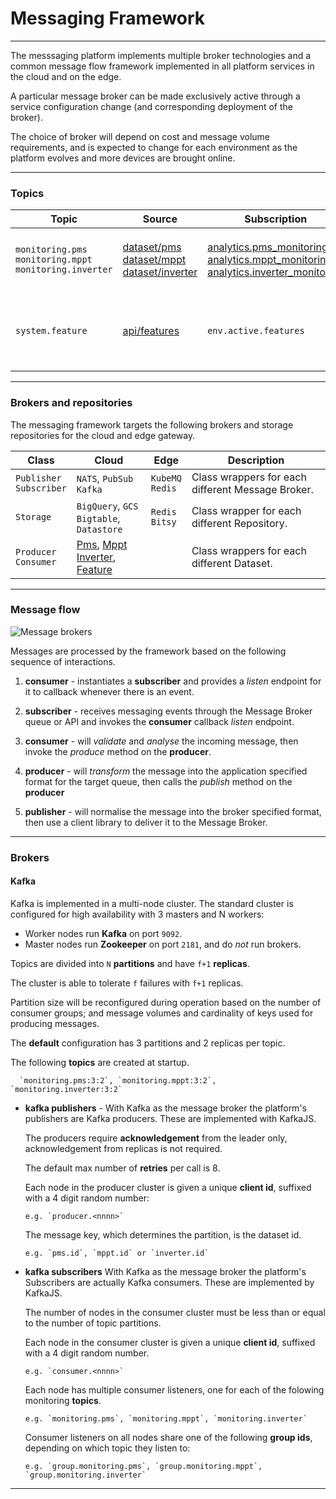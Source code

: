 # Messaging Framework
---

The messsaging platform implements multiple broker technologies and a common message flow framework implemented in all platform services in the cloud and on the edge. 

A particular message broker can be made exclusively active through a service configuration change (and corresponding deployment of the broker). 

The choice of broker will depend on cost and message volume requirements, and is expected to change for each environment as the platform evolves and more devices are brought online.

---

### Topics

Topic                   | Source                   | Subscription          | Description 
---                     | ---                      | ---                   | --- 
`monitoring.pms`<br>`monitoring.mppt`<br>`monitoring.inverter` | [dataset/pms](/docs/api.sundaya.monitored.equipment/0/routes/devices/dataset/pms/post)<br>[dataset/mppt](/docs/api.sundaya.monitored.equipment/0/routes/devices/dataset/mppt/post)<br>[dataset/inverter](/docs/api.sundaya.monitored.equipment/0/routes/devices/dataset/inverter/post) | [analytics.pms_monitoring](/docs/api.sundaya.monitored.equipment/0/c/Implementation/Datasets/analytics/pms_monitoring)<br>[analytics.mppt_monitoring](/docs/api.sundaya.monitored.equipment/0/c/Implementation/Datasets/analytics/mppt_monitoring)<br>[analytics.inverter_monitoring](/docs/api.sundaya.monitored.equipment/0/c/Implementation/Datasets/analytics/inverter_monitoring) | streams monitoring data into `analytics` repository. 
`system.feature`        | [api/features](/docs/api.sundaya.monitored.equipment/0/routes/api/features/get) | `env.active.features` | propogates feature toggle changes to each service.


---

### Brokers and repositories

The messaging framework targets the following brokers and storage repositories for the cloud and edge gateway.

Class                         | Cloud                          | Edge                  | Description 
---                           | ---                            | ---                   | --- 
`Publisher`<br>`Subscriber`   | `NATS`, `PubSub`<br>`Kafka`  | `KubeMQ`<br>`Redis`   | Class wrappers for each different Message Broker. 
`Storage`                     | `BigQuery`, `GCS`<br>`Bigtable`, `Datastore` | `Redis`<br>`Bitsy` | Class wrapper for each different Repository.
`Producer`<br>`Consumer`      | [Pms](/docs/api.sundaya.monitored.equipment/0/routes/devices/dataset/pms/post), [Mppt](/docs/api.sundaya.monitored.equipment/0/routes/devices/dataset/mppt/post)<br>[Inverter](/docs/api.sundaya.monitored.equipment/0/routes/devices/dataset/inverter/post), [Feature](/docs/api.sundaya.monitored.equipment/0/routes/api/features/get) |  | Class wrappers for each different Dataset.


---

### Message flow

![Message brokers](/images/message-broker.png)

Messages are processed by the framework based on the following sequence of interactions.

1. **consumer** - instantiates a **subscriber** and provides a _listen_ endpoint for it to callback whenever there is an event.

2. **subscriber** - receives messaging events through the Message Broker queue or API and invokes the **consumer** callback _listen_ endpoint. 

3. **consumer** - will _validate_ and _analyse_ the incoming message, then invoke the _produce_ method on the **producer**.

4. **producer** - will _transform_ the message into the application specified format for the target queue, then calls the _publish_ method on the **producer**

5. **publisher** - will normalise the message into the broker specified format, then use a client library to deliver it to the Message Broker.


---


### Brokers


#### Kafka

Kafka is implemented in a multi-node cluster. The standard cluster is configured for high availability with  3 masters and N workers: 

- Worker nodes run __Kafka__ on port `9092`. 
- Master nodes run __Zookeeper__ on port `2181`, and do _not_ run brokers.

Topics are divided into `N` __partitions__ and have `f+1` __replicas__. 

The cluster is able to tolerate `f` failures with `f+1` replicas. 

Partition size will be reconfigured during operation based on the number of consumer groups; and message volumes and cardinality of keys used for producing messages.

The __default__ configuration has 3 partitions and 2 replicas per topic.

The following __topics__ are created at startup.

      `monitoring.pms:3:2`, `monitoring.mppt:3:2`, `monitoring.inverter:3:2`

- **kafka publishers** - With Kafka as the message broker the platform's publishers are Kafka producers. These are implemented with KafkaJS. 

   The producers require __acknowledgement__ from the leader only, acknowledgement from replicas is not required. 

   The default max number of __retries__ per call is 8.

   Each node in the producer cluster is given a unique __client id__, suffixed with a 4 digit random number:

      e.g. `producer.<nnnn>`

   The message key, which determines the partition, is the dataset id. 

      e.g. `pms.id`, `mppt.id` or `inverter.id`

- **kafka subscribers** With Kafka as the message broker the platform's Subscribers are actually Kafka consumers. These are implemented by KafkaJS. 

   The number of nodes in the consumer cluster must be less than or equal to the number of topic partitions.

   Each node in the consumer cluster is given a unique __client id__, suffixed with a 4 digit random number.

      e.g. `consumer.<nnnn>`

   Each node has multiple consumer listeners, one for each of the folowing monitoring __topics__.

      e.g. `monitoring.pms`, `monitoring.mppt`, `monitoring.inverter`

   Consumer listeners on all nodes share one of the following __group ids__, depending on which topic they listen to:

      e.g. `group.monitoring.pms`, `group.monitoring.mppt`, `group.monitoring.inverter`

---
